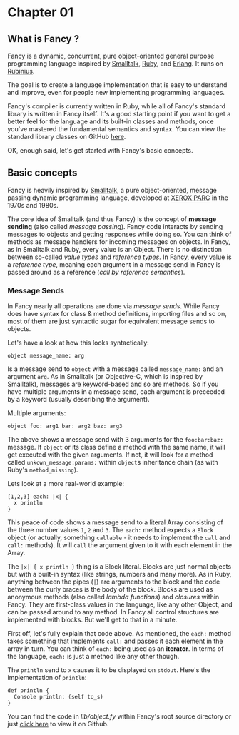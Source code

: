 # Chapter 01 #
## What is Fancy ? ##

Fancy is a dynamic, concurrent, pure object-oriented general purpose
programming language inspired by
[Smalltalk](http://en.wikipedia.org/wiki/Smalltalk),
[Ruby](http://en.wikipedia.org/wiki/Ruby_programming_language), and
[Erlang](http://en.wikipedia.org/wiki/Erlang_programming_language).
It runs on [Rubinius](http://www.rubini.us).

The goal is to create a language implementation that is easy to
understand and improve, even for people new implementing programming
languages.

Fancy's compiler is currently written in Ruby, while all of Fancy's
standard library is written in Fancy itself. It's a good starting
point if you want to get a better feel for the language and its
built-in classes and methods, once you've mastered the fundamental
semantics and syntax.
You can view the standard library classes on GitHub
[here](https://github.com/bakkdoor/fancy/blob/master/lib/).

OK, enough said, let's get started with Fancy's basic concepts.

## Basic concepts ##

Fancy is heavily inspired by
[Smalltalk](http://en.wikipedia.org/wiki/Smalltalk), a pure
object-oriented, message passing dynamic programming language,
developed at [XEROX PARC](http://www.parc.com/) in the 1970s and
1980s.

The core idea of Smalltalk (and thus Fancy) is the concept of
**message sending** (also called *message passing*). Fancy code
interacts by sending messages to objects and getting responses while
doing so. You can think of methods as message handlers for incoming
messages on objects. In Fancy, as in Smalltalk and Ruby, every value
is an Object. There is no distinction between so-called *value types*
and *reference types*. In Fancy, every value is a *reference type*,
meaning each argument in a message send in Fancy is passed around as a
reference (*call by reference semantics*).

### Message Sends ###

In Fancy nearly all operations are done via *message sends*. While
Fancy does have syntax for class & method definitions, importing files
and so on, most of them are just syntactic sugar for equivalent message
sends to objects.

Let's have a look at how this looks syntactically:

    object message_name: arg

Is a message send to `object` with a message called `message_name:`
and an argument `arg`. As in Smalltalk (or Objective-C, which is
inspired by Smalltalk), messages are keyword-based and so are
methods. So if you have multiple arguments in a message send, each
argument is preceeded by a keyword (usually describing the argument).

Multiple arguments:

    object foo: arg1 bar: arg2 baz: arg3

The above shows a message send with 3 arguments for the `foo:bar:baz:`
message. If `object` or its class define a method with the same name,
it will get executed with the given arguments. If not, it will look
for a method called `unkown_message:params:` within `object`s
inheritance chain (as with Ruby's `method_missing`).

Lets look at a more real-world example:

    [1,2,3] each: |x| {
      x println
    }

This peace of code shows a message send to a literal Array consisting
of the three number values `1`, `2` and `3`. The `each:` method
expects a `Block` object (or actually, something `callable` - it needs
to implement the `call` and `call:` methods). It will `call` the
argument given to it with each element in the Array.

The `|x| { x println }` thing is a Block literal. Blocks are just
normal objects but with a built-in syntax (like strings, numbers and
many more). As in Ruby, anything between the pipes (`|`) are arguments
to the block and the code between the curly braces is the body of the
block. Blocks are used as anonymous methods (also called *lambda
functions*) and *closures* within Fancy. They are first-class values
in the language, like any other Object, and can be passed around to any
method. In Fancy all control structures are implemented with
blocks. But we'll get to that in a minute.

First off, let's fully explain that code above. As mentioned, the
`each:` method takes something that implements `call:` and passes it
each element in the array in turn. You can think of `each:` being used
as an **iterator**. In terms of the language, `each:` is just a method
like any other though.

The `println` send to `x` causes it to be displayed on
`stdout`. Here's the implementation of `println`:

    def println {
      Console println: (self to_s)
    }

You can find the code in *lib/object.fy* within Fancy's root source
directory or just [click here](https://github.com/bakkdoor/fancy/blob/master/lib/object.fy#L14) to view it on Github.
